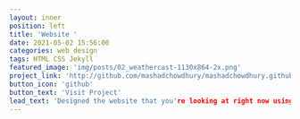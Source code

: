```yaml
---
layout: inner
position: left
title: 'Website '
date: 2021-05-02 15:56:00
categories: web design
tags: HTML CSS Jekyll
featured_image: 'img/posts/02_weathercast-1130x864-2x.png'
project_link: 'http://github.com/mashadchowdhury/mashadchowdhury.github.io'
button_icon: 'github'
button_text: 'Visit Project'
lead_text: 'Designed the website that you're looking at right now using Jekyll and Github'
---
```

